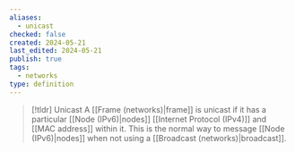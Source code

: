 ```yaml
---
aliases:
  - unicast
checked: false
created: 2024-05-21
last_edited: 2024-05-21
publish: true
tags:
  - networks
type: definition
---
```

>[!tldr] Unicast
> A [[Frame (networks)|frame]] is unicast if it has a particular [[Node (IPv6)|nodes]] [[Internet Protocol (IPv4)]] and [[MAC address]] within it. This is the normal way to message [[Node (IPv6)|nodes]] when not using a [[Broadcast (networks)|broadcast]].

